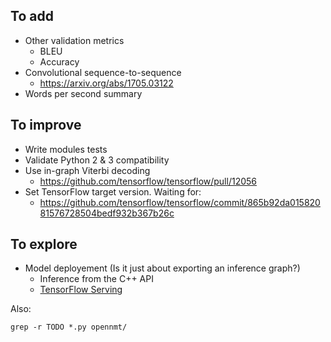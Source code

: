 ## To add

* Other validation metrics
  * BLEU
  * Accuracy
* Convolutional sequence-to-sequence
  * https://arxiv.org/abs/1705.03122
* Words per second summary

## To improve

* Write modules tests
* Validate Python 2 & 3 compatibility
* Use in-graph Viterbi decoding
  * https://github.com/tensorflow/tensorflow/pull/12056
* Set TensorFlow target version. Waiting for:
  * https://github.com/tensorflow/tensorflow/commit/865b92da01582081576728504bedf932b367b26c

## To explore

* Model deployement (Is it just about exporting an inference graph?)
  * Inference from the C++ API
  * [TensorFlow Serving](https://www.tensorflow.org/serving/)

Also:

```
grep -r TODO *.py opennmt/
```
